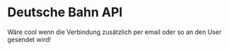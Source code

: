 # Deutsche Bahn API
Wäre cool wenn die Verbindung zusätzlich per email oder so an den User gesendet wird!